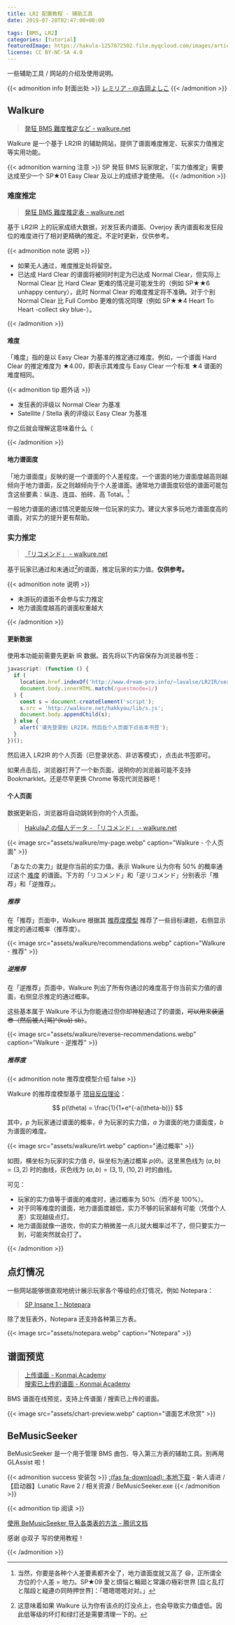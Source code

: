 ```yaml
---
title: LR2 配置教程 - 辅助工具
date: 2019-07-20T02:47:00+08:00

tags: [BMS, LR2]
categories: [tutorial]
featuredImage: https://hakula-1257872502.file.myqcloud.com/images/article-covers/72296053.webp
license: CC BY-NC-SA 4.0
---
```


一些辅助工具 / 网站的介绍及使用说明。

<!--more-->

{{< admonition info 封面出处 >}}
[レミリア - @吉岡よしこ](https://www.pixiv.net/artworks/72296053)
{{< /admonition >}}

## Walkure

> [発狂 BMS 難度推定など - walkure.net](http://walkure.net/hakkyou/index.html)

Walkure 是一个基于 LR2IR 的辅助网站，提供了谱面难度推定、玩家实力值推定等实用功能。

{{< admonition warning 注意 >}}
SP 発狂 BMS 玩家限定，「实力值推定」需要达成至少一个 SP★01 Easy Clear 及以上的成绩才能使用。
{{< /admonition >}}

### 难度推定

> [発狂 BMS 難度推定表 - walkure.net](http://walkure.net/hakkyou/bms.html)

基于 LR2IR 上的玩家成绩大数据，对发狂表内谱面、Overjoy 表内谱面和发狂段位的难度进行了相对更精确的推定。不定时更新，仅供参考。

{{< admonition note 说明 >}}

- 如果无人通过，难度推定处将留空。
- 已达成 Hard Clear 的谱面将被同时判定为已达成 Normal Clear，但实际上 Normal Clear 比 Hard Clear 更难的情况是可能发生的（例如 SP★★6 unhappy century），此时 Normal Clear 的难度推定将不准确。对于个别 Normal Clear 比 Full Combo 更难的情况同理（例如 SP★★4 Heart To Heart -collect sky blue-）。

{{< /admonition >}}

#### 难度

「难度」指的是以 Easy Clear 为基准的推定通过难度。例如，一个谱面 Hard Clear 的推定难度为 ★4.00，即表示其难度与 Easy Clear 一个标准 ★4 谱面的难度相同。

{{< admonition tip 题外话 >}}

- 发狂表的评级以 Normal Clear 为基准
- Satellite / Stella 表的评级以 Easy Clear 为基准

你之后就会理解这意味着什么（

{{< /admonition >}}

#### 地力谱面度

「地力谱面度」反映的是一个谱面的个人差程度。一个谱面的地力谱面度越高则越倾向于地力谱面，反之则越倾向于个人差谱面。通常地力谱面度较低的谱面可能包含这些要素：纵连、连皿、拍砖、高 Total。[^1]

一般地力谱面的通过情况更能反映一位玩家的实力。建议大家多玩地力谱面度高的谱面，对实力的提升更有帮助。

### 实力推定

> [「リコメンド」 - walkure.net](http://walkure.net/hakkyou/recommended.html)

基于玩家已通过和未通过[^2]的谱面，推定玩家的实力值。**仅供参考。**

{{< admonition note 说明 >}}

- 未游玩的谱面不会参与实力推定
- 地力谱面度越高的谱面权重越大

{{< /admonition >}}

#### 更新数据

使用本功能前需要先更新 IR 数据。首先将以下内容保存为浏览器书签：

```js
javascript: (function () {
  if (
    location.href.indexOf('http://www.dream-pro.info/~lavalse/LR2IR/search.cgi') === 0 &&
    document.body.innerHTML.match(/guestmode=1/)
  ) {
    const s = document.createElement('script');
    s.src = 'http://walkure.net/hakkyou/lib/s.js';
    document.body.appendChild(s);
  } else {
    alert('请先登录到 LR2IR，然后在个人页面下点击本书签');
  }
})();
```

然后进入 LR2IR 的个人页面（已登录状态、非访客模式），点击此书签即可。

如果点击后，浏览器打开了一个新页面，说明你的浏览器可能不支持 Bookmarklet。还是尽早更换 Chrome 等现代浏览器吧！

#### 个人页面

数据更新后，浏览器将自动跳转到你的个人页面。

> [Hakula♪ の個人データ - 「リコメンド」 - walkure.net](http://walkure.net/hakkyou/recommended_mypage.html?playerid=122423)

{{< image src="assets/walkure/my-page.webp" caption="Walkure - 个人页面" >}}

「あなたの実力」就是你当前的实力值，表示 Walkure 认为你有 50% 的概率通过这个 [难度](#难度) 的谱面。下方的「リコメンド」和「逆リコメンド」分别表示「推荐」和「逆推荐」。

##### 推荐

在「推荐」页面中，Walkure 根据其 [推荐度模型](#推荐度) 推荐了一些目标课题，右侧显示推定的通过概率（推荐度）。

{{< image src="assets/walkure/recommendations.webp" caption="Walkure - 推荐" >}}

##### 逆推荐

在「逆推荐」页面中，Walkure 列出了所有你通过的难度高于你当前实力值的谱面，右侧显示推定的通过概率。

这些基本属于 Walkure 不认为你能通过但你却神秘通过了的谱面，~~可以用来装逼 :sunglasses:（然后被人[骂]^(kuā) sb）~~。

{{< image src="assets/walkure/reverse-recommendations.webp" caption="Walkure - 逆推荐" >}}

##### 推荐度

{{< admonition note 推荐度模型介绍 false >}}

Walkure 的推荐度模型基于 [项目反应理论][irt-wiki]：

$$ p(\theta) = \frac{1}{1+e^{-a(\theta-b)}} $$

其中，$p$ 为玩家通过谱面的概率，$\theta$ 为玩家的实力值，$a$ 为谱面的地力谱面度，$b$ 为谱面的难度。

{{< image src="assets/walkure/irt.webp" caption="通过概率" >}}

如图，横坐标为玩家的实力值 $\theta$，纵坐标为通过概率 $p(\theta)$。这里黑色线为 $(a,b) = (3,2)$ 时的曲线，灰色线为 $(a,b) = (3,1),\ (10,2)$ 时的曲线。

可见：

- 玩家的实力值等于谱面的难度时，通过概率为 50%（而不是 100%）。
- 对于同等难度的谱面，地力谱面度越低，实力不够的玩家越有可能（凭借个人差）实现越级点灯。
- 地力谱面就像一道坎，你的实力稍微差一点儿就大概率过不了，但只要实力一到，可能突然就会打了。

[irt-wiki]: https://en.wikipedia.org/wiki/Item_response_theory

{{< /admonition >}}

## 点灯情况

一些网站能够很直观地统计展示玩家各个等级的点灯情况，例如 Notepara：

> [SP Insane 1 - Notepara](https://www.notepara.com/bms_table/insane1/122423)

除了发狂表外，Notepara 还支持各种第三方表。

{{< image src="assets/notepara.webp" caption="Notepara" >}}

## 谱面预览

> [上传谱面 - Konmai Academy](https://616.sb/bms/upload)  
> [搜索已上传的谱面 - Konmai Academy](https://616.sb/bms/download)

BMS 谱面在线预览，支持上传谱面 / 搜索已上传的谱面。

{{< image src="assets/chart-preview.webp" caption="谱面艺术欣赏" >}}

## BeMusicSeeker

BeMusicSeeker 是一个用于管理 BMS 曲包、导入第三方表的辅助工具。别再用 GLAssist 啦！

{{< admonition success 安装包 >}}
[:(fas fa-download):  本地下载](https://bms.hakula.xyz) - 新人请进 /【启动器】Lunatic Rave 2 / 相关资源 / BeMusicSeeker.exe
{{< /admonition >}}

{{< admonition tip 阅读 >}}

[使用 BeMusicSeeker 导入各类表的方法 - 腾讯文档](https://docs.qq.com/doc/DUkV2cFRlTUh2SG94)

感谢 @双子 写的使用教程！

{{< /admonition >}}

[^1]: 当然，你要是各种个人差要素都齐全了，地力谱面度就又高了 :smile:，正所谓全方位的个人差 = 地力。SP★09 愛と煩悩と輪廻と常識の極彩世界 [皿と乱打と階段と縦連の同時押世界]：「嗯嗯嗯嗯对对。」
[^2]: 这意味着如果 Walkure 认为你有该点的灯没点上，也会导致实力值虚低。因此低等级的坏灯和绿灯还是需要清理一下的。
